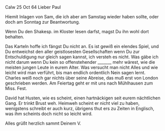  Calw 25 Oct 64
Lieber Paul

Hiemit Inlagen von Sam, die ich aber am Samstag wieder haben sollte, oder doch am Sonntag zur Beantwortung.

Wenn Du den Shakesp. im Kloster lesen darfst, magst Du ihn wohl dort behalten.

Das Karteln hoffe ich fängst Du nicht an. Es ist gewiß ein elendes Spiel, und Du entweichst den aller geistlosesten Gesellschaften wenn Du zur Entschuldigung nur gleich sagen kannst, ich versteh es nicht. Was gäbe ich nicht darum wenn Du kein so offenstehender _______ mehr wärest, wie die meisten jungen Leute in eurem Alter. Was versucht man nicht Alles und wie leicht wird man verführt, bis man endlich ordentlich Nein sagen lernt. 
Charles weiß noch gar nichts über seine Abreise, das muß erst von London geschrieben werden. Am Feiertag geht er mit uns nach Mühlhausen zum Miss. Fest.

David hat Husten, wie es scheint, einen hartnäckigen seit eurem nächtlichen Gang. Er trinkt Brust weh. Heimweh scheint er nicht viel zu haben, wenigstens schreibt er auch kurz, übrigens thut ers zu Zeiten in Englisch, was ihm scheints doch nicht so leicht wird.

Alles grüßt herzlich sammt
 Deinem V.

